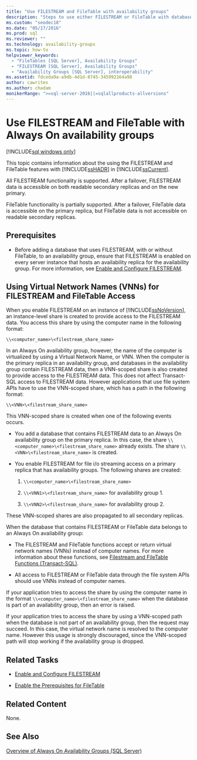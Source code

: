 ```yaml
---
title: "Use FILESTREAM and FileTable with availability groups"
description: "Steps to use either FILESTREAM or FileTable with databases participating in an Always On Availability Group."
ms.custom: "seodec18"
ms.date: "05/17/2016"
ms.prod: sql
ms.reviewer: ""
ms.technology: availability-groups
ms.topic: how-to
helpviewer_keywords: 
  - "FileTables [SQL Server], Availability Groups"
  - "FILESTREAM [SQL Server], Availability Groups"
  - "Availability Groups [SQL Server], interoperability"
ms.assetid: fdceda9a-a9db-4d1d-8745-345992164a98
author: cawrites
ms.author: chadam
monikerRange: ">=sql-server-2016||=sqlallproducts-allversions"
---
```

# Use FILESTREAM and FileTable with Always On availability groups

[!INCLUDE[sql windows only](../../../includes/applies-to-version/sql-windows-only.md)]

  This topic contains information about the using the FILESTREAM and FileTable features with [!INCLUDE[ssHADR](../../../includes/sshadr-md.md)] in [!INCLUDE[ssCurrent](../../../includes/sscurrent-md.md)].  
  
 All FILESTREAM functionality is supported. After a failover, FILESTREAM data is accessible on both readable secondary replicas and on the new primary.  
  
 FileTable functionality is partially supported. After a failover, FileTable data is accessible on the primary replica, but FileTable data is not accessible on readable secondary replicas.  
  
##  <a name="Prerequisites"></a> Prerequisites  
  
-   Before adding a database that uses FILESTREAM, with or without FileTable, to an availability group, ensure that FILESTREAM is enabled on every server instance that hosts an availability replica for the availability group. For more information, see [Enable and Configure FILESTREAM](../../../relational-databases/blob/enable-and-configure-filestream.md).  
  
##  <a name="vnn"></a> Using Virtual Network Names (VNNs) for FILESTREAM and FileTable Access  
 When you enable FILESTREAM on an instance of [!INCLUDE[ssNoVersion](../../../includes/ssnoversion-md.md)], an instance-level share is created to provide access to the FILESTREAM data. You access this share by using the computer name in the following format:  
  
 `\\<computer_name>\<filestream_share_name>`  
  
 In an Always On availability group, however, the name of the computer is virtualized by using a Virtual Network Name, or VNN. When the computer is the primary replica in an availability group, and databases in the availability group contain FILESTREAM data, then a VNN-scoped share is also created to provide access to the FILESTREAM data. This does not affect Transact-SQL access to FILESTREAM data. However applications that use file system APIs have to use the VNN-scoped share, which has a path in the following format:  
  
 `\\<VNN>\<filestream_share_name>`  
  
 This VNN-scoped share is created when one of the following events occurs.  
  
-   You add a database that contains FILESTREAM data to an Always On availability group on the primary replica. In this case, the share `\\<computer_name>\<filestream_share_name>` already exists. The share `\\<VNN>\<filestream_share_name>` is created.  
  
-   You enable FILESTREAM for file i/o streaming access on a primary replica that has availability groups. The following shares are created:  
  
    1.  `\\<computer_name>\<filestream_share_name>`  
  
    2.  `\\<VNN1>\<filestream_share_name>` for availability group 1.  
  
    3.  `\\<VNN2>\<filestream_share_name>` for availability group 2.  
  
 These VNN-scoped shares are also propagated to all secondary replicas.  
  
 When the database that contains FILESTREAM or FileTable data belongs to an Always On availability group:  
  
-   The FILESTREAM and FileTable functions accept or return virtual network names (VNNs) instead of computer names. For more information about these functions, see [Filestream and FileTable Functions &#40;Transact-SQL&#41;](../../../relational-databases/system-functions/filestream-and-filetable-functions-transact-sql.md).  
  
-   All access to FILESTREAM or FileTable data through the file system APIs should use VNNs instead of computer names.  
  
 If your application tries to access the share by using the computer name in the format `\\<computer_name>\<filestream_share_name>` when the database is part of an availability group, then an error is raised.  
  
 If your application tries to access the share by using a VNN-scoped path when the database is not part of an availability group, then the request may succeed. In this case, the virtual network name is resolved to the computer name. However this usage is strongly discouraged, since the VNN-scoped path will stop working if the availability group is dropped.  
  
##  <a name="RelatedTasks"></a> Related Tasks  
  
-   [Enable and Configure FILESTREAM](../../../relational-databases/blob/enable-and-configure-filestream.md)  
  
-   [Enable the Prerequisites for FileTable](../../../relational-databases/blob/enable-the-prerequisites-for-filetable.md)  
  
##  <a name="RelatedContent"></a> Related Content  
 None.  
  
## See Also  
 [Overview of Always On Availability Groups &#40;SQL Server&#41;](../../../database-engine/availability-groups/windows/overview-of-always-on-availability-groups-sql-server.md)  
  
  
